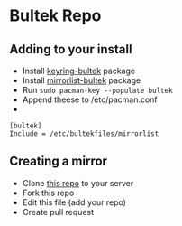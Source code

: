 # Bultek Repo

## Adding to your install
  * Install [keyring-bultek](https://github.com/Bultek/Bultek-Arch-Repo/find/master) package
  * Install [mirrorlist-bultek](https://github.com/Bultek/Bultek-Arch-Repo/find/master) package
  * Run ```sudo pacman-key --populate bultek```
  * Append theese to /etc/pacman.conf
  * 
  ```
  [bultek]
  Include = /etc/bultekfiles/mirrorlist
  
  ```
 
  ## Creating a mirror
  * Clone [this repo](https://github.com/Bultek/Bultek-Arch-Repo) to your server
  * Fork this repo
  * Edit this file (add your repo)
  * Create pull request
